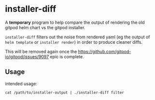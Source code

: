 # installer-diff

A **temporary**  program to help compare the output of rendering the old gitpod helm chart vs the gitpod installer.

`installer-diff` filters out the noise from rendered yaml (eg the output of `helm template` or `installer render`) in order to produce cleaner diffs.

This will be removed again once the https://github.com/gitpod-io/gitpod/issues/9097 epic is complete.

## Usage

intended usage:
```
cat /path/to/installer-output | ./installer-diff filter
```
